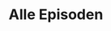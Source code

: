 ---
permalink: /fest-flauschig/alle-episoden
layout: allEpisodes
title: Alle Episoden
parent: Fest und Flauschig
nav_order: 1
metadataName: festflauschig
has_children: true
---